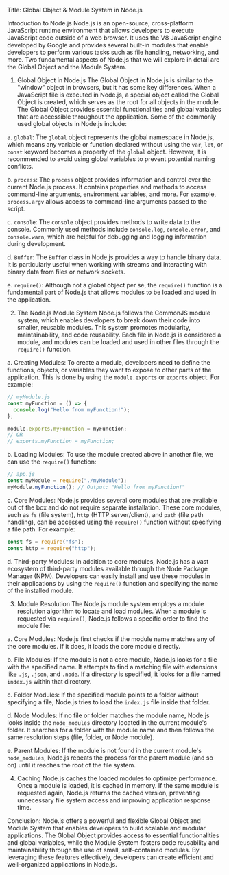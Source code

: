 Title: Global Object & Module System in Node.js

Introduction to Node.js
Node.js is an open-source, cross-platform JavaScript runtime environment that allows developers to execute JavaScript code outside of a web browser. It uses the V8 JavaScript engine developed by Google and provides several built-in modules that enable developers to perform various tasks such as file handling, networking, and more. Two fundamental aspects of Node.js that we will explore in detail are the Global Object and the Module System.

1. Global Object in Node.js
   The Global Object in Node.js is similar to the "window" object in browsers, but it has some key differences. When a JavaScript file is executed in Node.js, a special object called the Global Object is created, which serves as the root for all objects in the module. The Global Object provides essential functionalities and global variables that are accessible throughout the application. Some of the commonly used global objects in Node.js include:

a. `global`: The `global` object represents the global namespace in Node.js, which means any variable or function declared without using the `var`, `let`, or `const` keyword becomes a property of the `global` object. However, it is recommended to avoid using global variables to prevent potential naming conflicts.

b. `process`: The `process` object provides information and control over the current Node.js process. It contains properties and methods to access command-line arguments, environment variables, and more. For example, `process.argv` allows access to command-line arguments passed to the script.

c. `console`: The `console` object provides methods to write data to the console. Commonly used methods include `console.log`, `console.error`, and `console.warn`, which are helpful for debugging and logging information during development.

d. `Buffer`: The `Buffer` class in Node.js provides a way to handle binary data. It is particularly useful when working with streams and interacting with binary data from files or network sockets.

e. `require()`: Although not a global object per se, the `require()` function is a fundamental part of Node.js that allows modules to be loaded and used in the application.

2. The Node.js Module System
   Node.js follows the CommonJS module system, which enables developers to break down their code into smaller, reusable modules. This system promotes modularity, maintainability, and code reusability. Each file in Node.js is considered a module, and modules can be loaded and used in other files through the `require()` function.

a. Creating Modules:
To create a module, developers need to define the functions, objects, or variables they want to expose to other parts of the application. This is done by using the `module.exports` or `exports` object. For example:

```javascript
// myModule.js
const myFunction = () => {
  console.log("Hello from myFunction!");
};

module.exports.myFunction = myFunction;
// OR
// exports.myFunction = myFunction;
```

b. Loading Modules:
To use the module created above in another file, we can use the `require()` function:

```javascript
// app.js
const myModule = require("./myModule");
myModule.myFunction(); // Output: "Hello from myFunction!"
```

c. Core Modules:
Node.js provides several core modules that are available out of the box and do not require separate installation. These core modules, such as `fs` (file system), `http` (HTTP server/client), and `path` (file path handling), can be accessed using the `require()` function without specifying a file path. For example:

```javascript
const fs = require("fs");
const http = require("http");
```

d. Third-party Modules:
In addition to core modules, Node.js has a vast ecosystem of third-party modules available through the Node Package Manager (NPM). Developers can easily install and use these modules in their applications by using the `require()` function and specifying the name of the installed module.

3. Module Resolution
   The Node.js module system employs a module resolution algorithm to locate and load modules. When a module is requested via `require()`, Node.js follows a specific order to find the module file:

a. Core Modules: Node.js first checks if the module name matches any of the core modules. If it does, it loads the core module directly.

b. File Modules: If the module is not a core module, Node.js looks for a file with the specified name. It attempts to find a matching file with extensions like `.js`, `.json`, and `.node`. If a directory is specified, it looks for a file named `index.js` within that directory.

c. Folder Modules: If the specified module points to a folder without specifying a file, Node.js tries to load the `index.js` file inside that folder.

d. Node Modules: If no file or folder matches the module name, Node.js looks inside the `node_modules` directory located in the current module's folder. It searches for a folder with the module name and then follows the same resolution steps (file, folder, or Node module).

e. Parent Modules: If the module is not found in the current module's `node_modules`, Node.js repeats the process for the parent module (and so on) until it reaches the root of the file system.

4. Caching
   Node.js caches the loaded modules to optimize performance. Once a module is loaded, it is cached in memory. If the same module is requested again, Node.js returns the cached version, preventing unnecessary file system access and improving application response time.

Conclusion:
Node.js offers a powerful and flexible Global Object and Module System that enables developers to build scalable and modular applications. The Global Object provides access to essential functionalities and global variables, while the Module System fosters code reusability and maintainability through the use of small, self-contained modules. By leveraging these features effectively, developers can create efficient and well-organized applications in Node.js.
